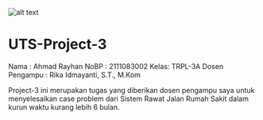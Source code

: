 ![alt text](https://encrypted-tbn0.gstatic.com/images?q=tbn:ANd9GcSqzZEA1ZUQUD_8ZiAfaknfYuPOXbKZeJyvVqIH7tdoHC6AQ1wWz3Xg10R-Zi8igu_lr2o&usqp=CAU)

# UTS-Project-3

Nama : Ahmad Rayhan
NoBP : 2111083002
Kelas: TRPL-3A
Dosen Pengampu : Rika Idmayanti, S.T., M.Kom

Project-3 ini merupakan tugas yang diberikan dosen pengampu saya untuk menyelesaikan case problem dari Sistem Rawat Jalan Rumah Sakit dalam kurun waktu kurang lebih 6 bulan.
